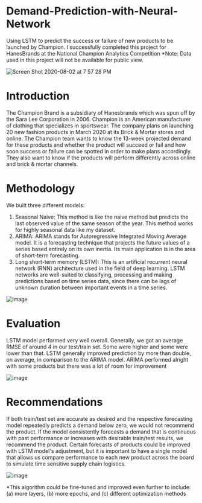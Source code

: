 # Demand-Prediction-with-Neural-Network
Using LSTM to predict the success or failure of new products to be launched by Champion.
I successfully completed this project for HanesBrands at the National Champion Analytics Competition
*Note: Data used in this project will not be available for public view.

![Screen Shot 2020-08-02 at 7 57 28 PM](https://user-images.githubusercontent.com/47016027/89136027-8452f680-d4ff-11ea-84d8-1ecd535e252d.png)
# Introduction
The Champion Brand is a subsidiary of Hanesbrands which was spun off by the Sara Lee Corporation in 2006. Champion is an American manufacturer of clothing that specializes in sportswear. The company plans on launching 20 new fashion products in March 2020 at its Brick & Mortar stores and online. The Champion team wants to know the 13-week projected demand for these products and whether the product will succeed or fail and how soon success or failure can be spotted in order to make plans accordingly. They also want to know if the products will perform differently across online and brick & mortar channels.
# Methodology
We built three different models:
1.	Seasonal Naive: This method is like the naive method but predicts the last observed value of the same season of the year. This method works for highly seasonal data like my dataset.
2.	ARIMA: ARIMA stands for Autoregressive Integrated Moving Average model. It is a forecasting technique that projects the future values of a series based entirely on its own inertia. Its main application is in the area of short-term forecasting.
3.	Long short-term memory (LSTM): This is an artificial recurrent neural network (RNN) architecture used in the field of deep learning. LSTM networks are well-suited to classifying, processing and making predictions based on time series data, since there can be lags of unknown duration between important events in a time series.

![image](https://user-images.githubusercontent.com/47016027/89136176-591cd700-d500-11ea-9e5a-3302129a3458.png)
# Evaluation
LSTM model performed very well overall. Generally, we got an average RMSE of around 4 in our test/train set. Some were higher and some were lower than that. LSTM generally improved prediction by more than double, on average, in comparison to the ARIMA model. ARIMA performed alright with some products but there was a lot of room for improvement

![image](https://user-images.githubusercontent.com/47016027/89136312-01cb3680-d501-11ea-9857-4773a57e13ba.png)
# Recommendations
If both train/test set are accurate as desired and the respective forecasting model repeatedly predicts a demand below zero, we would not recommend the product. If the model consistently forecasts a demand that is continuous with past performance or increases with desirable train/test results, we recommend the product. Certain forecasts of products could be improved with LSTM model's adjustment, but it is important to have a single model that allows us compare performance to each new product across the board to simulate time sensitive supply chain logistics.

![image](https://user-images.githubusercontent.com/47016027/89136287-e5c79500-d500-11ea-80a4-2d529bff5d32.png)

*This algorithm could be fine-tuned and improved even further to include: (a) more layers, (b) more epochs, and (c) different optimization methods
